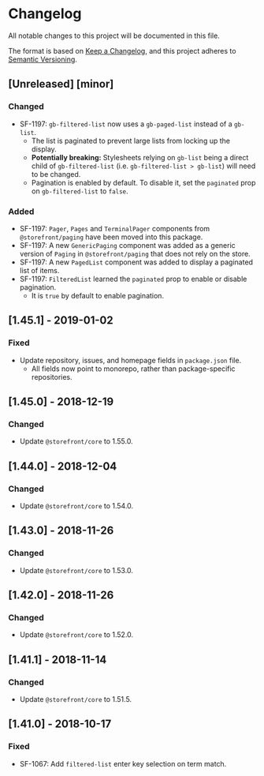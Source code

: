 # Changelog
All notable changes to this project will be documented in this file.

The format is based on [Keep a Changelog](https://keepachangelog.com/en/1.0.0/),
and this project adheres to [Semantic Versioning](https://semver.org/spec/v2.0.0.html).

## [Unreleased] [minor]
### Changed
- SF-1197: `gb-filtered-list` now uses a `gb-paged-list` instead of a `gb-list`.
  - The list is paginated to prevent large lists from locking up the display.
  - **Potentially breaking:** Stylesheets relying on `gb-list` being a direct
    child of `gb-filtered-list` (i.e. `gb-filtered-list > gb-list`) will need
    to be changed.
  - Pagination is enabled by default. To disable it, set the `paginated` prop
    on `gb-filtered-list` to `false`.

### Added
- SF-1197: `Pager`, `Pages` and `TerminalPager` components from `@storefront/paging`
  have been moved into this package.
- SF-1197: A new `GenericPaging` component was added as a generic version of
  `Paging` in `@storefront/paging` that does not rely on the store.
- SF-1197: A new `PagedList` component was added to display a paginated list of items.
- SF-1197: `FilteredList` learned the `paginated` prop to enable or disable pagination.
  - It is `true` by default to enable pagination.

## [1.45.1] - 2019-01-02
### Fixed
- Update repository, issues, and homepage fields in `package.json` file.
  - All fields now point to monorepo, rather than package-specific repositories.

## [1.45.0] - 2018-12-19
### Changed
- Update `@storefront/core` to 1.55.0.

## [1.44.0] - 2018-12-04
### Changed
- Update `@storefront/core` to 1.54.0.

## [1.43.0] - 2018-11-26
### Changed
- Update `@storefront/core` to 1.53.0.

## [1.42.0] - 2018-11-26
### Changed
- Update `@storefront/core` to 1.52.0.

## [1.41.1] - 2018-11-14
### Changed
- Update `@storefront/core` to 1.51.5.

## [1.41.0] - 2018-10-17
### Fixed
- SF-1067: Add `filtered-list` enter key selection on term match.
